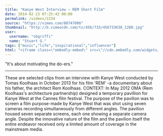```yaml
---
title: "Kanye West Interview — REM Short Film"
date: 2014-02-23 07:25:43 00:00
permalink: /videos/2234
source: "https://vimeo.com/80747086"
thumbnail: "http://b.vimeocdn.com/ts/456/733/456733638_1280.jpg"
user:
  username: "sbgriffi"
  name: "Stuart G."
tags: ["music","life","inspirational","influencer"]
html: "<iframe class=\"embedly-embed\" src=\"//cdn.embedly.com/widgets/media.html?src=http%3A%2F%2Fplayer.vimeo.com%2Fvideo%2F80747086&src_secure=1&url=http%3A%2F%2Fvimeo.com%2F80747086&image=http%3A%2F%2Fb.vimeocdn.com%2Fts%2F456%2F733%2F456733638_1280.jpg&key=daaebf4d9cdd46779200162d0ca86e20&type=text%2Fhtml&schema=vimeo\" width=\"1280\" height=\"720\" scrolling=\"no\" frameborder=\"0\" allowfullscreen></iframe>"
---
```


"It's about motivating the do-ers."
______________________

These are selected clips from an interview with Kanye West conducted by Tomas Koolhaas in October 2013 for his film 'REM' -a documentary about his father, the architect Rem Koolhaas.
CONTEXT:
In May 2012 OMA (Rem Koolhaas's architecture partnership) designed a temporary pavillion for Kanye West at the Cannes film festival. The purpose of the pavilion was to screen a film purpose-made by Kanye West that was shot using seven cameras recording simultaneously from different angles. The pavilion housed seven separate screens, each one showing a separate camera angle. Despite the innovative nature of the film and the pavilion itself the entire endeavor received only a limited amount of coverage in the mainstream media.